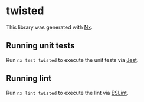 # twisted

This library was generated with [Nx](https://nx.dev).

## Running unit tests

Run `nx test twisted` to execute the unit tests via [Jest](https://jestjs.io).

## Running lint

Run `nx lint twisted` to execute the lint via [ESLint](https://eslint.org/).
